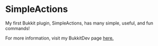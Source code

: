 SimpleActions
=============

My first Bukkit plugin, SimpleActions, has many simple, useful, and fun commands!

For more information, visit my BukkitDev page [here.](http://dev.bukkit.org/server-mods/simpleactions)